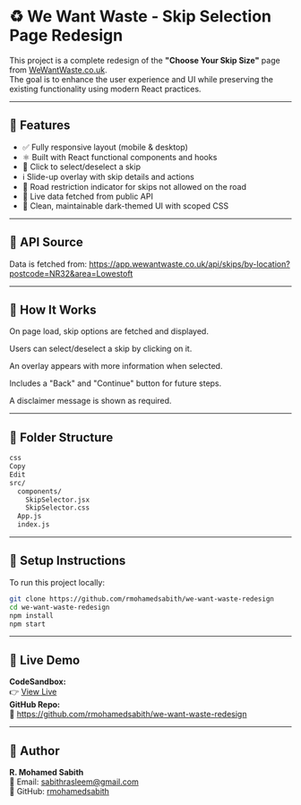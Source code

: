 # ♻️ We Want Waste - Skip Selection Page Redesign

This project is a complete redesign of the **"Choose Your Skip Size"** page from [WeWantWaste.co.uk](https://wewantwaste.co.uk/).  
The goal is to enhance the user experience and UI while preserving the existing functionality using modern React practices.

---

## 🚀 Features

- ✅ Fully responsive layout (mobile & desktop)
- ⚛️ Built with React functional components and hooks
- 🔄 Click to select/deselect a skip
- ℹ️ Slide-up overlay with skip details and actions
- 🚫 Road restriction indicator for skips not allowed on the road
- 🔌 Live data fetched from public API
- 🎨 Clean, maintainable dark-themed UI with scoped CSS

---

## 🔗 API Source

Data is fetched from:
https://app.wewantwaste.co.uk/api/skips/by-location?postcode=NR32&area=Lowestoft

---

## 📝 How It Works
On page load, skip options are fetched and displayed.

Users can select/deselect a skip by clicking on it.

An overlay appears with more information when selected.

Includes a "Back" and "Continue" button for future steps.

A disclaimer message is shown as required.

---

## 📁 Folder Structure
```bash
css
Copy
Edit
src/
  components/
    SkipSelector.jsx
    SkipSelector.css
  App.js
  index.js
```

---
## 🔧 Setup Instructions

To run this project locally:

```bash
git clone https://github.com/rmohamedsabith/we-want-waste-redesign
cd we-want-waste-redesign
npm install
npm start
```

---

 ## 🧪 Live Demo

**CodeSandbox:**  
👉 [View Live](https://xql8cl-3000.csb.app/)  
**GitHub Repo:**  
🔗 https://github.com/rmohamedsabith/we-want-waste-redesign

---

 ## 🤝 Author

**R. Mohamed Sabith**  
📧 Email: [sabithrasleem@gmail.com](mailto:sabithrasleem@gmail.com)  
🐙 GitHub: [rmohamedsabith](https://github.com/rmohamedsabith)


